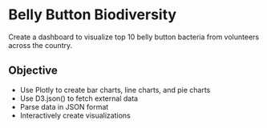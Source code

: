# Belly Button Biodiversity
Create a dashboard to visualize top 10 belly button bacteria from volunteers across the country.

## Objective 
- Use Plotly to create bar charts, line charts, and pie charts
- Use D3.json() to fetch external data
- Parse data in JSON format
- Interactively create visualizations


